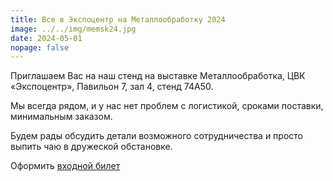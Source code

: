 ```yaml
---
title: Все в Экспоцентр на Металлообработку 2024
image: ../../img/memsk24.jpg
date: 2024-05-01
nopage: false
---
```

Приглашаем Вас на наш стенд на выставке Металлообработка,  ЦВК «Экспоцентр», Павильон 7, зал 4, стенд 74А50.

М﻿ы всегда рядом, и у нас нет проблем с логистикой, сроками поставки, минимальным заказом.


Будем рады обсудить детали возможного сотрудничества и просто выпить чаю в дружеской обстановке.

Оформить [входной билет](https://www.metobr-expo.ru/ru/visitors/ticket/)
